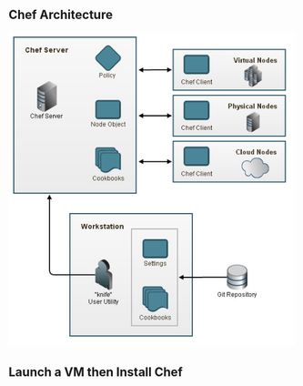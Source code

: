 ## Chef Architecture
![chef arch](images/20140105_chef_arch_sl_github_io.jpg)

## Launch a VM then Install Chef
